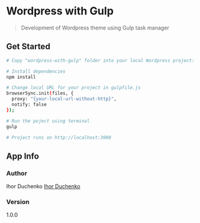 # Wordpress with Gulp

> Development of Wordpress theme using Gulp task manager

## Get Started

```bash
# Copy "wordpress-with-gulp" folder into your local Wordpress project: {your-site-folder}/wp-content/themes/

# Install dependencies
npm install

# Change local URL for your project in gulpfile.js
browserSync.init(files, {
  proxy: "{your-local-url-without-http}",
  notify: false
});

# Run the poject using terminal
gulp

# Project runs on http://localhost:3000
```

## App Info

### Author

Ihor Duchenko
[Ihor Duchenko](http://ihorduchenko.cloudaccess.host)

### Version

1.0.0